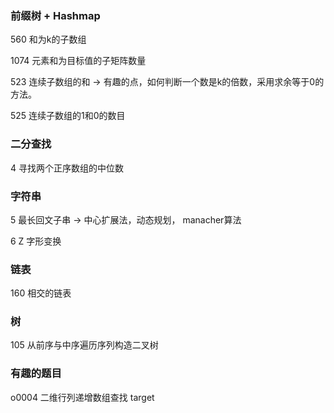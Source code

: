 ### 前缀树 + Hashmap
560 和为k的子数组

1074 元素和为目标值的子矩阵数量

523 连续子数组的和
-> 有趣的点，如何判断一个数是k的倍数，采用求余等于0的方法。

525 连续子数组的1和0的数目

### 二分查找
4 寻找两个正序数组的中位数

### 字符串
5 最长回文子串 
-> 中心扩展法，动态规划， manacher算法

6 Z 字形变换

### 链表
160 相交的链表

### 树
105 从前序与中序遍历序列构造二叉树


### 有趣的题目
o0004 二维行列递增数组查找 target